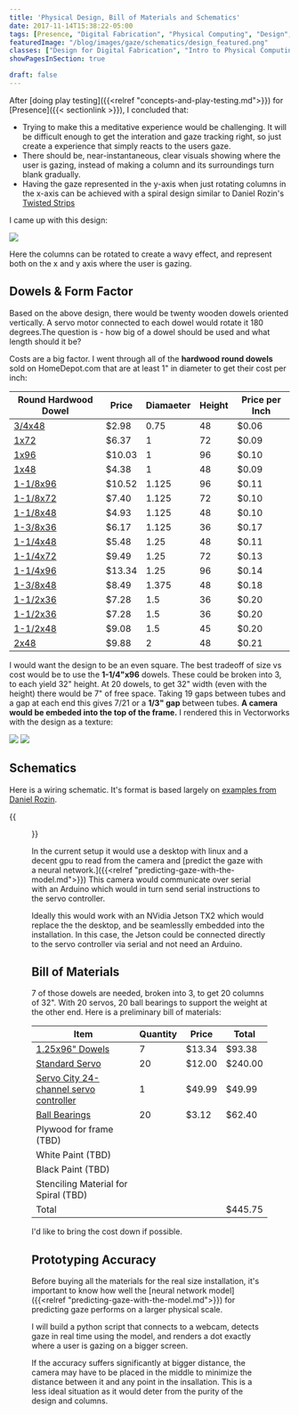 ```yaml
---
title: 'Physical Design, Bill of Materials and Schematics'
date: 2017-11-14T15:38:22-05:00
tags: [Presence, "Digital Fabrication", "Physical Computing", "Design", "Fabrication"]
featuredImage: "/blog/images/gaze/schematics/design_featured.png"
classes: ["Design for Digital Fabrication", "Intro to Physical Computing"]
showPagesInSection: true

draft: false 
---
```


After [doing play testing]({{<relref "concepts-and-play-testing.md">}}) for [Presence]({{< sectionlink >}}), I concluded that:

* Trying to make this a meditative experience would be challenging.  It will be difficult enough to get the interation and gaze tracking right, so just create a experience that simply reacts to the users gaze.
* There should be, near-instantaneous, clear visuals showing where the user is gazing, instead of making a column and its surroundings turn blank gradually.
* Having the gaze represented in the y-axis when just rotating columns in the x-axis can be achieved with a spiral design similar to Daniel Rozin's [Twisted Strips](https://vimeo.com/61924239)

I came up with this design:

<img src="/blog/images/gaze/schematics/x_y_column.gif" />

Here the columns can be rotated to create a wavy effect, and represent both on the x and y axis where the user is gazing.

## Dowels & Form Factor 

Based on the above design, there would be twenty wooden dowels oriented vertically.  A servo motor connected 
to each dowel would rotate it 180 degrees.The question is - how big of a dowel should be used and what length should it be?  

Costs are a big factor.  I went through all of the **hardwood round dowels** sold on HomeDepot.com that are at least 1" in diameter to get their cost per inch:

| Round Hardwood Dowel                                                                                                             | Price  | Diamaeter | Height    | Price per Inch |
| -----------------------                                                                                           | ------ | -----     | --------- | ------         |
| [3/4x48](https://www.homedepot.com/p/6412U-3-4-in-x-3-4-in-x-48-in-Hardwood-Round-Dowel-10001806/203334066)       | $2.98  | 0.75      | 48        | $0.06          |
| [1x72](https://www.homedepot.com/p/Waddell-1-in-x-72-in-Hardwood-Round-Dowel-6422U/204397043)                     | $6.37  | 1         | 72        | $0.09          |
| [1x96](https://www.homedepot.com/p/Waddell-1-in-x-96-in-Hardwood-Round-Dowel-6426U/204397057)                     | $10.03 | 1         | 96        | $0.10          |
| [1x48](https://www.homedepot.com/p/6416U-1-in-x-1-in-x-48-in-Hardwood-Round-Dowel-10001808/203334068)             | $4.38  | 1         | 48        | $0.09          |
| [1-1/8x96](https://www.homedepot.com/p/Waddell-1-1-8-in-x-96-in-Hardwood-Round-Dowel-6428U/204397058)             | $10.52 | 1.125     | 96        | $0.11          |
| [1-1/8x72](https://www.homedepot.com/p/Waddell-1-1-8-in-x-72-in-Round-Hardwood-Dowel-6423U/204397054)             | $7.40  | 1.125     | 72        | $0.10          |
| [1-1/8x48](https://www.homedepot.com/p/6418U-1-1-8-in-x-1-1-8-in-x-48-in-Hardwood-Round-Dowel-10001810/203334070) | $4.93  | 1.125     | 48        | $0.10          |
| [1-3/8x36](https://www.homedepot.com/p/Waddell-1-3-8-in-x-36-in-Round-Hardwood-Dowel-6350U/203706845)             | $6.17  | 1.125     | 36        | $0.17          |
| [1-1/4x48](https://www.homedepot.com/p/6420U-1-1-4-in-x-1-1-4-in-x-48-in-Hardwood-Round-Dowel-10001811/203334072) | $5.48  | 1.25      | 48        | $0.11          |
| [1-1/4x72](https://www.homedepot.com/p/Waddell-1-1-4-in-x-72-in-Hardwood-Round-Dowel-6424U/204397055)             | $9.49  | 1.25      | 72        | $0.13          |
| [1-1/4x96](https://www.homedepot.com/p/Waddell-1-1-4-in-x-96-in-Hardwood-Round-Dowel-6430U/204397059)             | $13.34 | 1.25      | 96        | $0.14          |
| [1-3/8x48](https://www.homedepot.com/p/Waddell-1-3-8-in-x-48-in-Round-Hardwood-Dowel-6450U/203706859)             | $8.49  | 1.375     | 48        | $0.18          |
| [1-1/2x36](https://www.homedepot.com/p/Waddell-1-1-2-in-x-36-in-Round-Hardwood-Dowel-6352U/203706846)             | $7.28  | 1.5       | 36        | $0.20          |
| [1-1/2x36](https://www.homedepot.com/p/Waddell-1-1-2-in-x-36-in-Round-Hardwood-Dowel-6352U/203706846)             | $7.28  | 1.5       | 36        | $0.20          |
| [1-1/2x48](https://www.homedepot.com/p/Waddell-1-1-2-in-x-48-in-Round-Hardwood-6452U/203706860)                   | $9.08  | 1.5       | 45        | $0.20          |
| [2x48](https://www.homedepot.com/p/6456U-2-in-x-2-in-x-48-in-Hardwood-Round-Dowel-10001813/203334076)             | $9.88  | 2         | 48        | $0.21          |

I would want the design to be an even square.  The best tradeoff of size vs cost would be to use the **1-1/4"x96** dowels.  These could be broken into 3, to each yield
32" height.  At 20 dowels, to get 32" width (even with the height) there would be 7" of free space.  Taking 19 gaps between tubes and a gap at each end this gives 
7/21 or a **1/3" gap** between tubes.  **A camera would be embeded into the top of the frame.** I rendered this in Vectorworks with the design as a texture:

<img src="/blog/images/gaze/schematics/3d-rendering.png" />
<img src="/blog/images/gaze/schematics/3d-rendering-face-on.png" />

<script src="https://embed.github.com/view/3d/oveddan/blog/master/static/models/tubes_with_frame.stl"></script>

## Schematics

Here is a wiring schematic.  It's format is based largely on [examples from Daniel Rozin](https://docs.google.com/document/d/11QbVGa3TRsxxnRebFqY91nC2fCozVcoa7H2XK_ffzJc/edit).

{{<figure src="/blog/images/gaze/schematics/wiring_schematic.jpg" caption="click to enlarge" link="/blog/images/gaze/schematics/wiring_schematic.jpg">}}

In the current setup it would use a desktop with linux and a decent
gpu to read from the camera and [predict the gaze with a neural network.]({{<relref "predicting-gaze-with-the-model.md">}})  This camera would communicate
over serial with an Arduino which would in turn send serial instructions to the servo controller.

Ideally this would work with an NVidia Jetson TX2 which would replace the the desktop, and be seamlesslly embedded into the installation.
In this case, the Jetson could be connected directly to the servo controller via serial and not need an Arduino.

## Bill of Materials

7 of those dowels are needed, broken into 3, to get 20 columns of 32".  With 20 servos, 
20 ball bearings to support the weight at the other end. Here is a preliminary bill of materials:

| Item                                                                                            | Quantity | Price  | Total   |
| ---                                                                                             | ---      | ---    | ---     |
| [1.25x96" Dowels](https://thd.co/2AENNIs)                                                       | 7        | $13.34 | $93.38  |
| [Standard Servo](https://www.adafruit.com/product/155)                                          | 20       | $12.00 | $240.00 |
| [Servo City 24-channel servo controller](https://www.servocity.com/mini-maestro-24-channel-usb) | 1        | $49.99 | $49.99  |
| [Ball Bearings](https://www.mcmaster.com/#60355k851/=1a94lfz)                                   | 20       | $3.12  | $62.40  |
| Plywood for frame (TBD)                                                                         |          |        |         |
| White Paint (TBD)                                                                               |          |        |         |
| Black Paint (TBD)                                                                               |          |        |         |
| Stenciling Material for Spiral (TBD)                                                            |          |        |         |
| Total                                                                                           |          |        | $445.75 |

I'd like to bring the cost down if possible.

## Prototyping Accuracy

Before buying all the materials for the real size installation, it's important to know how well the [neural network model]({{<relref "predicting-gaze-with-the-model.md">}})
for predicting gaze performs on a larger physical scale.  

I will build a python script that connects to a webcam, detects gaze in real time using the model, and renders a dot exactly where a user is gazing on a bigger screen.

If the accuracy suffers significantly at bigger distance, the camera may have to be placed in the middle to minimize
the distance between it and any point in the insallation.  This is a less ideal situation as it would deter from the purity
of the design and columns.
